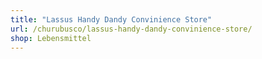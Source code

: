 ```yaml
---
title: "Lassus Handy Dandy Convinience Store"
url: /churubusco/lassus-handy-dandy-convinience-store/
shop: Lebensmittel
---
```


